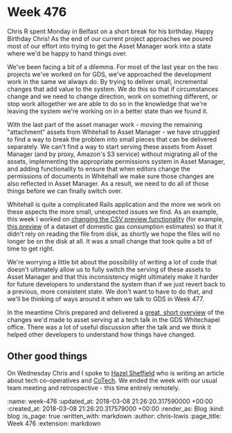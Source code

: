 Week 476
========

Chris R spent Monday in Belfast on a short break for his birthday. Happy Birthday Chris! As the end of our current project approaches we poured most of our effort into trying to get the Asset Manager work into a state where we'd be happy to hand things over.

We've been facing a bit of a dilemma. For most of the last year on the two projects we've worked on for GDS, we've approached the development work in the same we always do. By trying to deliver small, incremental changes that add value to the system. We do this so that if circumstances change and we need to change direction, work on something different, or stop work altogether we are able to do so in the knowledge that we're leaving the system we're working on in a better state than we found it.

With the last part of the asset manager work - moving the remaining "attachment" assets from Whitehall to Asset Manager - we have struggled to find a way to break the problem into small pieces that can be delivered separately. We can't find a way to start serving these assets from Asset Manager (and by proxy, Amazon's S3 service) without migrating all of the assets, implementing the appropriate permissions system in Asset Manager, and adding functionality to ensure that when editors change the permissions of documents in Whitehall we make sure those changes are also reflected in Asset Manager. As a result, we need to do all of those things before we can finally switch over.

Whitehall is quite a complicated Rails application and the more we work on these aspects the more small, unexpected issues we find. As an example, this week I worked on [changing the CSV preview functionality](https://github.com/alphagov/whitehall/pull/3826) (for example, [this preview](https://www.gov.uk/government/uploads/system/uploads/attachment_data/file/603201/Postcode_level_gas_estimates_2015_experimental.csv/preview) of a dataset of domestic gas consumption estimates) so that it didn't rely on reading the file from disk, as shortly we hope the files will no longer be on the disk at all. It was a small change that took quite a bit of time to get right.

We're worrying a little bit about the possibility of writing a lot of code that doesn't ultimately allow us to fully switch the serving of these assets to Asset Manager and that this inconsistency might ultimately make it harder for future developers to understand the system than if we just revert back to a previous, more consistent state. We don't want to have to do that, and we'll be thinking of ways around it when we talk to GDS in Week 477.

In the meantime Chris prepared and delivered a [great, short overview](https://github.com/freerange/gds-asset-manager-presentation) of the changes we'd made to asset serving at a tech talk in the GDS Whitechapel office. There was a lot of useful discussion after the talk and we think it helped other developers to understand how things have changed.

## Other good things

On Wednesday Chris and I spoke to [Hazel Sheffield](https://twitter.com/hazelsheffield) who is writing an article about tech co-operatives and [CoTech](https://www.coops.tech/). We ended the week with our usual team meeting and retrospective - this time entirely remotely.

:name: week-476
:updated_at: 2018-03-08 21:26:20.317590000 +00:00
:created_at: 2018-03-08 21:26:20.317579000 +00:00
:render_as: Blog
:kind: blog
:is_page: true
:written_with: markdown
:author: chris-lowis
:page_title: Week 476
:extension: markdown

